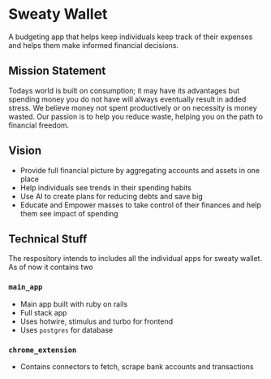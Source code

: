 # Sweaty Wallet

A budgeting app that helps keep individuals keep track of their expenses and helps them make informed financial decisions.

## Mission Statement

Todays world is built on consumption; it may have its advantages but spending money you do not have will always eventually result in added stress. We believe money not spent productively or on necessity is money wasted. Our passion is to help you reduce waste, helping you on the path to financial freedom.

## Vision

- Provide full financial picture by aggregating accounts and assets in one place
- Help individuals see trends in their spending habits
- Use AI to create plans for reducing debts and save big
- Educate and Empower masses to take control of their finances and help them see impact of spending

## Technical Stuff

The respository intends to includes all the individual apps for sweaty wallet. As of now it contains two

### `main_app`

- Main app built with ruby on rails
- Full stack app
- Uses hotwire, stimulus and turbo for frontend
- Uses `postgres` for database

### `chrome_extension`

- Contains connectors to fetch, scrape bank accounts and transactions